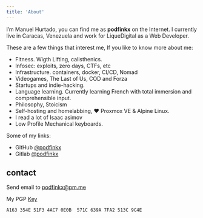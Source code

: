 ```yaml
---
title: 'About'
---
```


I’m Manuel Hurtado, you can find me as **podfinkx** on the Internet. I currently live in Caracas, Venezuela and work for LiqueDigital as a Web Developer.

These are a few things that interest me, If you like to know more about me:

- Fitness. Wigth Lifting, calisthenics.
- Infosec: exploits, zero days, CTFs, etc
- Infrastructure. containers, docker, CI/CD, Nomad
- Videogames, The Last of Us, COD and Forza
- Startups and indie-hacking.
- Language learning. Currently learning French with total immersion and comprehensible input.
- Philosophy, Stoicism
- Self-hosting and homelabbing, ❤️ Proxmox VE & Alpine Linux.
- I read a lot of Isaac asimov
- Low Profile Mechanical keyboards.

Some of my links:

- GitHub [@podfinkx](https://github.com/podfinkx)
- Gitlab [@podfinkx](https://gitlab.com/podfinkx)

<!-- If you’re interested in **hiring me**—here’s my [résumé](/resume.pdf). -->

## contact

Send email to podfinkx@pm.me

My PGP [Key](/pub.gpg)

```plaintext
A163 354E 51F3 4AC7 0E0B  571C 639A 7FA2 513C 9C4E
```
